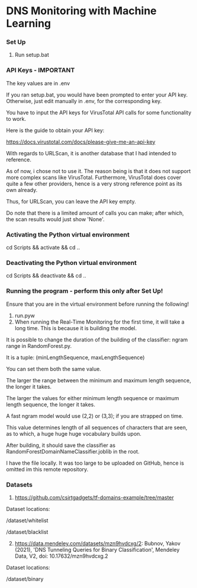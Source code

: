 # DNS Monitoring with Machine Learning

### Set Up

1. Run setup.bat

### API Keys - IMPORTANT

The key values are in .env

If you ran setup.bat, you would have been prompted to enter your API key.
Otherwise, just edit manually in .env, for the corresponding key.

You have to input the API keys for VirusTotal API calls for some functionality to work.

Here is the guide to obtain your API key:

https://docs.virustotal.com/docs/please-give-me-an-api-key

With regards to URLScan, it is another database that I had intended to reference.

As of now, i chose not to use it. The reason being is that it does not support more
complex scans like VirusTotal. Furthermore, VirusTotal does cover quite a few other
providers, hence is a very strong reference point as its own already.

Thus, for URLScan, you can leave the API key empty.

Do note that there is a limited amount of calls you can make; after which, the scan results would just show 'None'.

### Activating the Python virtual environment

cd Scripts && activate && cd ..

### Deactivating the Python virtual environment

cd Scripts && deactivate && cd ..

### Running the program - perform this only after Set Up!

Ensure that you are in the virtual environment before running the following!

1. run.pyw
2. When running the Real-Time Monitoring for the first time, it will take a long time. This is because it is building the model.

It is possible to change the duration of the building of the classifier: ngram range in RandomForest.py.

It is a tuple: (minLengthSequence, maxLengthSequence)

You can set them both the same value.

The larger the range between the minimum and maximum length sequence, the longer it takes.

The larger the values for either minimum length sequence or maximum length sequence, the longer it takes.

A fast ngram model would use (2,2) or (3,3); if you are strapped on time.

This value determines length of all sequences of characters that are seen, as to which, a huge huge huge vocabulary builds upon.

After building, it should save the classifier as RandomForestDomainNameClassifier.joblib in the root.

I have the file locally. It was too large to be uploaded on GitHub, hence is omitted im this remote repository.

### Datasets

1. https://github.com/csirtgadgets/tf-domains-example/tree/master

Dataset locations:

/dataset/whitelist

/dataset/blacklist

2. https://data.mendeley.com/datasets/mzn9hvdcxg/2:
   Bubnov, Yakov (2021), 'DNS Tunneling Queries for Binary Classification', Mendeley Data, V2, doi: 10.17632/mzn9hvdcxg.2

Dataset locations:

/dataset/binary
